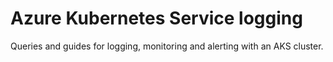# Azure Kubernetes Service logging
Queries and guides for logging, monitoring and alerting with an AKS cluster.